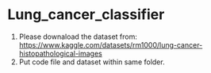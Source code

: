 # Lung_cancer_classifier
1. Please downaload the dataset from: https://www.kaggle.com/datasets/rm1000/lung-cancer-histopathological-images
2. Put code file and dataset within same folder.
